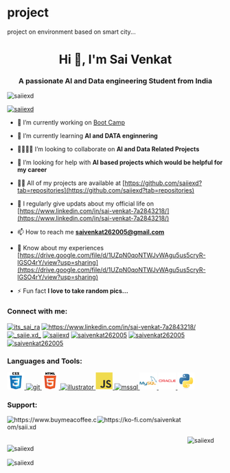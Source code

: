 # project
project on environment based on smart city...
<h1 align="center">Hi 👋, I'm Sai Venkat</h1>
<h3 align="center">A passionate AI and Data engineering Student from India</h3>

<p align="left"> <img src="https://komarev.com/ghpvc/?username=saiiexd&label=Profile%20views&color=0e75b6&style=flat" alt="saiiexd" /> </p>

<p align="left"> <a href="https://github.com/ryo-ma/github-profile-trophy"><img src="https://github-profile-trophy.vercel.app/?username=saiiexd" alt="saiiexd" /></a> </p>

- 🔭 I’m currently working on [Boot Camp](https://github.com/saiiexd?tab=repositories)

- 🌱 I’m currently learning **AI and DATA enginnering**

- 🫱🏻‍🫲🏻 I’m looking to collaborate on **AI and Data Related Projects**

- 🤗 I’m looking for help with **AI based projects which would be helpful for my career**

- 👨‍💻 All of my projects are available at [https://github.com/saiiexd?tab=repositories](https://github.com/saiiexd?tab=repositories)

- 📝 I regularly give updats about my official life on [https://www.linkedin.com/in/sai-venkat-7a2843218/](https://www.linkedin.com/in/sai-venkat-7a2843218/)

- 📫 How to reach me **saivenkat262005@gmail.com**

- 📄 Know about my experiences [https://drive.google.com/file/d/1UZpN0qoNTWJvWAgu5us5cryR-lGSO4rY/view?usp=sharing](https://drive.google.com/file/d/1UZpN0qoNTWJvWAgu5us5cryR-lGSO4rY/view?usp=sharing)

- ⚡ Fun fact **I love to take random pics...**

<h3 align="left">Connect with me:</h3>
<p align="left">
<a href="https://twitter.com/its_sai_ra" target="blank"><img align="center" src="https://raw.githubusercontent.com/rahuldkjain/github-profile-readme-generator/master/src/images/icons/Social/twitter.svg" alt="its_sai_ra" height="30" width="40" /></a>
<a href="https://linkedin.com/in/https://www.linkedin.com/in/sai-venkat-7a2843218/" target="blank"><img align="center" src="https://raw.githubusercontent.com/rahuldkjain/github-profile-readme-generator/master/src/images/icons/Social/linked-in-alt.svg" alt="https://www.linkedin.com/in/sai-venkat-7a2843218/" height="30" width="40" /></a>
<a href="https://instagram.com/_saiie.xd_" target="blank"><img align="center" src="https://raw.githubusercontent.com/rahuldkjain/github-profile-readme-generator/master/src/images/icons/Social/instagram.svg" alt="_saiie.xd_" height="30" width="40" /></a>
<a href="https://www.codechef.com/users/saiiexd" target="blank"><img align="center" src="https://cdn.jsdelivr.net/npm/simple-icons@3.1.0/icons/codechef.svg" alt="saiiexd" height="30" width="40" /></a>
<a href="https://www.hackerrank.com/saivenkat262005" target="blank"><img align="center" src="https://raw.githubusercontent.com/rahuldkjain/github-profile-readme-generator/master/src/images/icons/Social/hackerrank.svg" alt="saivenkat262005" height="30" width="40" /></a>
<a href="https://www.leetcode.com/saivenkat262005" target="blank"><img align="center" src="https://raw.githubusercontent.com/rahuldkjain/github-profile-readme-generator/master/src/images/icons/Social/leet-code.svg" alt="saivenkat262005" height="30" width="40" /></a>
<a href="https://www.hackerearth.com/saivenkat262005" target="blank"><img align="center" src="https://raw.githubusercontent.com/rahuldkjain/github-profile-readme-generator/master/src/images/icons/Social/hackerearth.svg" alt="saivenkat262005" height="30" width="40" /></a>
</p>

<h3 align="left">Languages and Tools:</h3>
<p align="left"> <a href="https://www.w3schools.com/css/" target="_blank" rel="noreferrer"> <img src="https://raw.githubusercontent.com/devicons/devicon/master/icons/css3/css3-original-wordmark.svg" alt="css3" width="40" height="40"/> </a> <a href="https://git-scm.com/" target="_blank" rel="noreferrer"> <img src="https://www.vectorlogo.zone/logos/git-scm/git-scm-icon.svg" alt="git" width="40" height="40"/> </a> <a href="https://www.w3.org/html/" target="_blank" rel="noreferrer"> <img src="https://raw.githubusercontent.com/devicons/devicon/master/icons/html5/html5-original-wordmark.svg" alt="html5" width="40" height="40"/> </a> <a href="https://www.adobe.com/in/products/illustrator.html" target="_blank" rel="noreferrer"> <img src="https://www.vectorlogo.zone/logos/adobe_illustrator/adobe_illustrator-icon.svg" alt="illustrator" width="40" height="40"/> </a> <a href="https://developer.mozilla.org/en-US/docs/Web/JavaScript" target="_blank" rel="noreferrer"> <img src="https://raw.githubusercontent.com/devicons/devicon/master/icons/javascript/javascript-original.svg" alt="javascript" width="40" height="40"/> </a> <a href="https://www.microsoft.com/en-us/sql-server" target="_blank" rel="noreferrer"> <img src="https://www.svgrepo.com/show/303229/microsoft-sql-server-logo.svg" alt="mssql" width="40" height="40"/> </a> <a href="https://www.mysql.com/" target="_blank" rel="noreferrer"> <img src="https://raw.githubusercontent.com/devicons/devicon/master/icons/mysql/mysql-original-wordmark.svg" alt="mysql" width="40" height="40"/> </a> <a href="https://www.oracle.com/" target="_blank" rel="noreferrer"> <img src="https://raw.githubusercontent.com/devicons/devicon/master/icons/oracle/oracle-original.svg" alt="oracle" width="40" height="40"/> </a> <a href="https://www.python.org" target="_blank" rel="noreferrer"> <img src="https://raw.githubusercontent.com/devicons/devicon/master/icons/python/python-original.svg" alt="python" width="40" height="40"/> </a> </p>

<h3 align="left">Support:</h3>
<p><a href="https://www.buymeacoffee.com/https://www.buymeacoffee.com/saii.xd"> <img align="left" src="https://cdn.buymeacoffee.com/buttons/v2/default-yellow.png" height="50" width="210" alt="https://www.buymeacoffee.com/saii.xd" /></a><a href="https://ko-fi.com/https://ko-fi.com/saivenkat"> <img align="left" src="https://cdn.ko-fi.com/cdn/kofi3.png?v=3" height="50" width="210" alt="https://ko-fi.com/saivenkat" /></a></p><br><br>

<p><img align="left" src="https://github-readme-stats.vercel.app/api/top-langs?username=saiiexd&show_icons=true&locale=en&layout=compact" alt="saiiexd" /></p>

<p>&nbsp;<img align="center" src="https://github-readme-stats.vercel.app/api?username=saiiexd&show_icons=true&locale=en" alt="saiiexd" /></p>

<p><img align="center" src="https://github-readme-streak-stats.herokuapp.com/?user=saiiexd&" alt="saiiexd" /></p>
